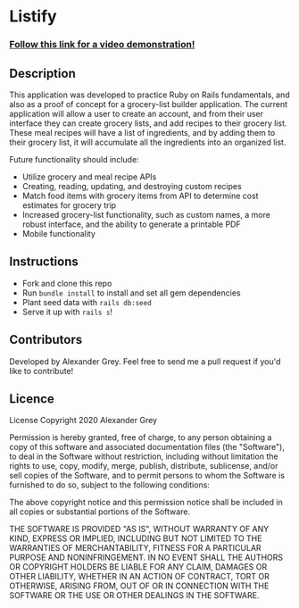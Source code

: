 # Listify

### [Follow this link for a video demonstration!](https://youtu.be/dEenBGEsh8A)

## Description

This application was developed to practice Ruby on Rails fundamentals, and also as a proof of concept for a grocery-list builder application.  The current application will allow a user to create an account, and from their user interface they can create grocery lists, and add recipes to their grocery list.  These meal recipes will have a list of ingredients, and by adding them to their grocery list, it will accumulate all the ingredients into an organized list.  

Future functionality should include:
- Utilize grocery and meal recipe APIs
- Creating, reading, updating, and destroying custom recipes
- Match food items with grocery items from API to determine cost estimates for grocery trip
- Increased grocery-list functionality, such as custom names, a more robust interface, and the ability to generate a printable PDF
- Mobile functionality


## Instructions

- Fork and clone this repo
- Run `bundle install` to install and set all gem dependencies
- Plant seed data with `rails db:seed`
- Serve it up with `rails s`!

## Contributors

Developed by Alexander Grey.  Feel free to send me a pull request if you'd like to contribute!

## Licence

License
Copyright 2020 Alexander Grey

Permission is hereby granted, free of charge, to any person obtaining a copy of this software and associated documentation files (the "Software"), to deal in the Software without restriction, including without limitation the rights to use, copy, modify, merge, publish, distribute, sublicense, and/or sell copies of the Software, and to permit persons to whom the Software is furnished to do so, subject to the following conditions:

The above copyright notice and this permission notice shall be included in all copies or substantial portions of the Software.

THE SOFTWARE IS PROVIDED "AS IS", WITHOUT WARRANTY OF ANY KIND, EXPRESS OR IMPLIED, INCLUDING BUT NOT LIMITED TO THE WARRANTIES OF MERCHANTABILITY, FITNESS FOR A PARTICULAR PURPOSE AND NONINFRINGEMENT. IN NO EVENT SHALL THE AUTHORS OR COPYRIGHT HOLDERS BE LIABLE FOR ANY CLAIM, DAMAGES OR OTHER LIABILITY, WHETHER IN AN ACTION OF CONTRACT, TORT OR OTHERWISE, ARISING FROM, OUT OF OR IN CONNECTION WITH THE SOFTWARE OR THE USE OR OTHER DEALINGS IN THE SOFTWARE.
